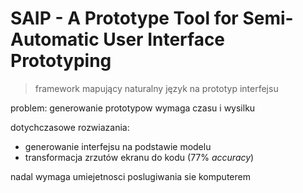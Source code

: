 # SAIP - A Prototype Tool for Semi-Automatic User Interface Prototyping

> framework mapujący naturalny język na prototyp interfejsu

problem: generowanie prototypow wymaga czasu i wysilku

dotychczasowe rozwiazania:
- generowanie interfejsu na podstawie modelu
- transformacja zrzutów ekranu do kodu (77% *accuracy*)

nadal wymaga umiejetnosci poslugiwania sie komputerem